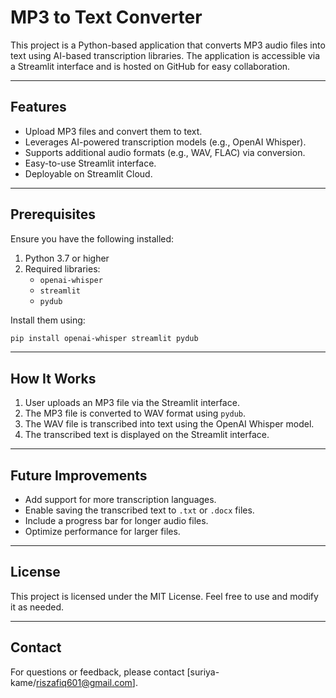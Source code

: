 # MP3 to Text Converter

This project is a Python-based application that converts MP3 audio files into text using AI-based transcription libraries. The application is accessible via a Streamlit interface and is hosted on GitHub for easy collaboration.

---

## Features
- Upload MP3 files and convert them to text.
- Leverages AI-powered transcription models (e.g., OpenAI Whisper).
- Supports additional audio formats (e.g., WAV, FLAC) via conversion.
- Easy-to-use Streamlit interface.
- Deployable on Streamlit Cloud.

---

## Prerequisites

Ensure you have the following installed:

1. Python 3.7 or higher
2. Required libraries:
   - `openai-whisper`
   - `streamlit`
   - `pydub`

Install them using:
```bash
pip install openai-whisper streamlit pydub
```

---

## How It Works

1. User uploads an MP3 file via the Streamlit interface.
2. The MP3 file is converted to WAV format using `pydub`.
3. The WAV file is transcribed into text using the OpenAI Whisper model.
4. The transcribed text is displayed on the Streamlit interface.

---


## Future Improvements

- Add support for more transcription languages.
- Enable saving the transcribed text to `.txt` or `.docx` files.
- Include a progress bar for longer audio files.
- Optimize performance for larger files.

---

## License

This project is licensed under the MIT License. Feel free to use and modify it as needed.

---

## Contact

For questions or feedback, please contact [suriya-kame/riszafiq601@gmail.com].
